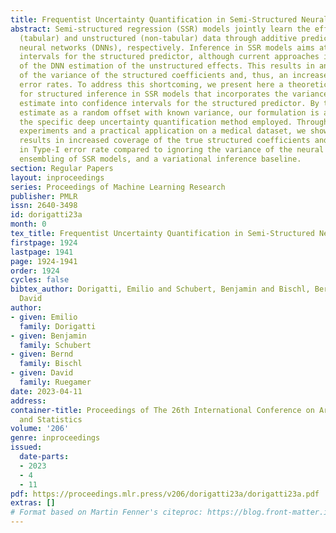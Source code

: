 ```yaml
---
title: Frequentist Uncertainty Quantification in Semi-Structured Neural Networks
abstract: Semi-structured regression (SSR) models jointly learn the effect of structured
  (tabular) and unstructured (non-tabular) data through additive predictors and deep
  neural networks (DNNs), respectively. Inference in SSR models aims at deriving confidence
  intervals for the structured predictor, although current approaches ignore the variance
  of the DNN estimation of the unstructured effects. This results in an underestimation
  of the variance of the structured coefficients and, thus, an increase of Type-I
  error rates. To address this shortcoming, we present here a theoretical framework
  for structured inference in SSR models that incorporates the variance of the DNN
  estimate into confidence intervals for the structured predictor. By treating this
  estimate as a random offset with known variance, our formulation is agnostic to
  the specific deep uncertainty quantification method employed. Through numerical
  experiments and a practical application on a medical dataset, we show that our approach
  results in increased coverage of the true structured coefficients and thus a reduction
  in Type-I error rate compared to ignoring the variance of the neural network, naive
  ensembling of SSR models, and a variational inference baseline.
section: Regular Papers
layout: inproceedings
series: Proceedings of Machine Learning Research
publisher: PMLR
issn: 2640-3498
id: dorigatti23a
month: 0
tex_title: Frequentist Uncertainty Quantification in Semi-Structured Neural Networks
firstpage: 1924
lastpage: 1941
page: 1924-1941
order: 1924
cycles: false
bibtex_author: Dorigatti, Emilio and Schubert, Benjamin and Bischl, Bernd and Ruegamer,
  David
author:
- given: Emilio
  family: Dorigatti
- given: Benjamin
  family: Schubert
- given: Bernd
  family: Bischl
- given: David
  family: Ruegamer
date: 2023-04-11
address:
container-title: Proceedings of The 26th International Conference on Artificial Intelligence
  and Statistics
volume: '206'
genre: inproceedings
issued:
  date-parts:
  - 2023
  - 4
  - 11
pdf: https://proceedings.mlr.press/v206/dorigatti23a/dorigatti23a.pdf
extras: []
# Format based on Martin Fenner's citeproc: https://blog.front-matter.io/posts/citeproc-yaml-for-bibliographies/
---
```

